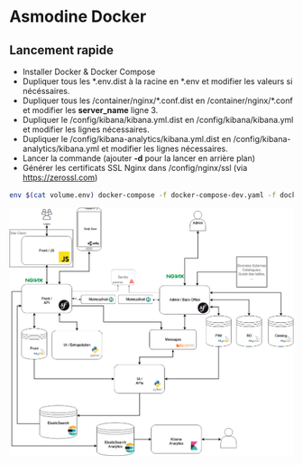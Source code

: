 # Asmodine Docker

## Lancement rapide

 - Installer Docker & Docker Compose
 - Dupliquer tous les \*.env.dist à la racine en \*.env et modifier les valeurs si nécéssaires.
 - Dupliquer tous les /container/nginx/\*.conf.dist en /container/nginx/\*.conf et modifier les **server_name** ligne 3.
 - Dupliquer le /config/kibana/kibana.yml.dist en /config/kibana/kibana.yml et modifier les lignes nécessaires.
  - Dupliquer le /config/kibana-analytics/kibana.yml.dist en /config/kibana-analytics/kibana.yml et modifier les lignes nécessaires.
 - Lancer la commande (ajouter **-d** pour la lancer en arrière plan)
 - Générer les certificats SSL Nginx dans /config/nginx/ssl (via https://zerossl.com)
```bash
env $(cat volume.env) docker-compose -f docker-compose-dev.yaml -f docker-compose.yaml up
```
 
![Schema](./doc/img/schema_global.png)